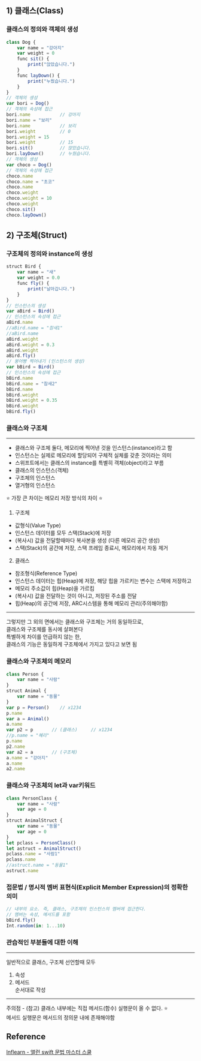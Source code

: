 ## 1) 클래스(Class)
### 클래스의 정의와 객체의 생성
```javascript
class Dog {
    var name = "강아지"
    var weight = 0
    func sit() {
        print("앉았습니다.")
    }
    func layDown() {
        print("누웠습니다.")
    }
}
// 객체의 생성
var bori = Dog()
// 객체의 속성에 접근
bori.name           // 강아지
bori.name = "보리"
bori.name           // 보리
bori.weight         // 0
bori.weight = 15
bori.weight         // 15
bori.sit()          // 앉았습니다.
bori.layDown()      // 누웠습니다.
// 객체의 생성
var choco = Dog()
// 객체의 속성에 접근
choco.name
choco.name = "초코"
choco.name
choco.weight
choco.weight = 10
choco.weight
choco.sit()
choco.layDown()
```
## 2) 구조체(Struct)
### 구조체의 정의와 instance의 생성
```javascript
struct Bird {
    var name = "새"
    var weight = 0.0
    func fly() {
        print("날아갑니다.")
    }
}
// 인스턴스의 생성
var aBird = Bird()
// 인스턴스의 속성에 접근
aBird.name
//aBird.name = "참새1"
//aBird.name
aBird.weight
aBird.weight = 0.3
aBird.weight
aBird.fly()
// 붕어빵 찍어내기 (인스턴스의 생성)
var bBird = Bird()
// 인스턴스의 속성에 접근
bBird.name
bBird.name = "참새2"
bBird.name
bBird.weight
bBird.weight = 0.35
bBird.weight
bBird.fly()
```
### 클래스와 구조체
---
 - 클래스와 구조체 둘다, 메모리에 찍어낸 것을 인스턴스(instance)라고 함  
 - 인스턴스는 실제로 메모리에 할당되어 구체적 실체를 갖춘 것이라는 의미  
 - 스위프트에서는 클래스의 instance를 특별히 객체(object)라고 부름  
 - 클래스의 인스턴스(객체)  
 - 구조체의 인스턴스  
 - 열거형의 인스턴스  
 
 ⭐️ 가장 큰 차이는 메모리 저장 방식의 차이 ⭐️  
 1) 구조체  
  - 값형식(Value Type)  
  - 인스턴스 데이터를 모두 스택(Stack)에 저장  
  - (복사시) 값을 전달할때마다 복사본을 생성 (다른 메모리 공간 생성)  
  - 스택(Stack)의 공간에 저장, 스택 프레임 종료시, 메모리에서 자동 제거  
 2) 클래스  
  - 참조형식(Reference Type)  
  - 인스턴스 데이터는 힙(Heap)에 저장, 해당 힙을 가르키는 변수는 스택에 저장하고  
  - 메모리 주소값이 힙(Heap)을 가르킴  
  - (복사시) 값을 전달하는 것이 아니고, 저장된 주소를 전달  
  - 힙(Heap)의 공간에 저장, ARC시스템을 통해 메모리 관리(주의해야함)  
---
그렇지만 그 외의 면에서는 클래스와 구조체는 거의 동일하므로,  
클래스와 구조체를 동시에 살펴본다  
특별하게 차이를 언급하지 않는 한,  
클래스의 기능은 동일하게 구조체에서 가지고 있다고 보면 됨
### 클래스와 구조체의 메모리
```javascript
class Person {
    var name = "사람"
}
struct Animal {
    var name = "동물"
}
var p = Person()    // x1234
p.name
var a = Animal()
a.name
var p2 = p       // (클래스)     // x1234
//p.name = "혜리"
p.name
p2.name
var a2 = a       // (구조체)
a.name = "강아지"
a.name
a2.name
```
### 클래스와 구조체의 let과 var키워드
```javascript
class PersonClass {
    var name = "사람"
    var age = 0
}
struct AnimalStruct {
    var name = "동물"
    var age = 0
}
let pclass = PersonClass()
let astruct = AnimalStruct()
pclass.name = "사람1"
pclass.name
//astruct.name = "동물1"
astruct.name
```
### 접문법 / 명시적 멤버 표현식(Explicit Member Expression)의 정확한 의미
```javascript
// 내부의 요소. 즉, 클래스, 구조체의 인스턴스의 멤버에 접근한다.
// 멤버는 속성, 메서드를 포함
bBird.fly()
Int.random(in: 1...10)
```
### 관습적인 부분들에 대한 이해
---
 일반적으로 클래스, 구조체 선언할때 모두
 1) 속성 
 2) 메서드  
 순서대로 작성

---
주의점 - (참고) 클래스 내부에는 직접 메서드(함수) 실행문이 올 수 없다. ⭐️  
메서드 실행문은 메서드의 정의문 내에 존재해야함  
## Reference
[Inflearn - 앨런 swift 문법 마스터 스쿨](https://www.inflearn.com/course/%EC%8A%A4%EC%9C%84%ED%94%84%ED%8A%B8-%EB%AC%B8%EB%B2%95-%EB%A7%88%EC%8A%A4%ED%84%B0-%EC%8A%A4%EC%BF%A8/dashboard)
